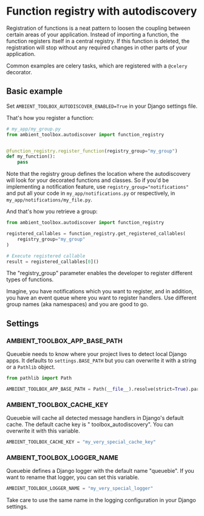 # Function registry with autodiscovery

Registration of functions is a neat pattern to loosen the coupling between certain areas of your application. Instead of
importing a function, the function registers itself in a central registry. If this function is deleted, the registration
will stop without any required changes in other parts of your application.

Common examples are celery tasks, which are registered with a `@celery` decorator.

## Basic example

Set `AMBIENT_TOOLBOX_AUTODISCOVER_ENABLED=True` in your Django settings file.

That's how you register a function:

```python
# my_app/my_group.py
from ambient_toolbox.autodiscover import function_registry


@function_registry.register_function(registry_group="my_group")
def my_function():
    pass
```

Note that the registry group defines the location where the autodiscovery will look for your decorated functions and classes.
So if you'd be implementing a notification feature, use `registry_group="notifications"` and put all your code in
`my_app/notifications.py` or respectively, in `my_app/notifications/my_file.py`.

And that's how you retrieve a group:

```python
from ambient_toolbox.autodiscover import function_registry

registered_callables = function_registry.get_registered_callables(
    registry_group="my_group"
)

# Execute registered callable
result = registered_callables[0]()
```

The "registry_group" parameter enables the developer to register different types of functions.

Imagine, you have notifications which you want to register, and in addition, you have an event queue where you want to
register handlers. Use different group names (aka namespaces) and you are good to go.

## Settings

### AMBIENT_TOOLBOX_APP_BASE_PATH

Queuebie needs to know where your project lives to detect local Django apps. It defaults to `settings.BASE_PATH`
but you can overwrite it with a string or a `Pathlib` object.

```python
from pathlib import Path

AMBIENT_TOOLBOX_APP_BASE_PATH = Path(__file__).resolve(strict=True).parent
```

### AMBIENT_TOOLBOX_CACHE_KEY

Queuebie will cache all detected message handlers in Django's default cache. The default cache key is "
toolbox_autodiscovery".
You can overwrite it with this variable.

```python
AMBIENT_TOOLBOX_CACHE_KEY = "my_very_special_cache_key"
```

### AMBIENT_TOOLBOX_LOGGER_NAME

Queuebie defines a Django logger with the default name "queuebie". If you want to rename that logger, you can set this
variable.

```python
AMBIENT_TOOLBOX_LOGGER_NAME = "my_very_special_logger"
```

Take care to use the same name in the logging configuration in your Django settings.

